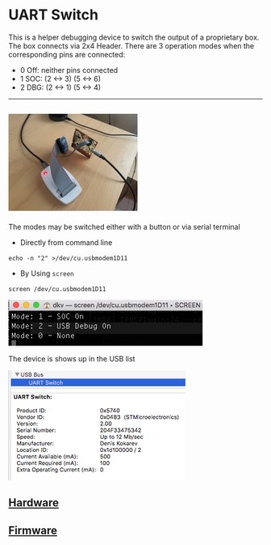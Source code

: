 # UART Switch

This is a helper debugging device to switch the output of a proprietary box. The box connects via 2x4 Header.
There are 3 operation modes when the corresponding pins are connected:
- 0 Off: neither pins connected
- 1 SOC: (2 <-> 3) (5 <-> 6)
- 2 DBG: (2 <-> 1) (5 <-> 4) 

---------------------
![Complete Device](./CompleteDevice.jpg "Complete Device")
---------------------

The modes may be switched either with a button or via serial terminal

- Directly from command line
```
echo -n "2" >/dev/cu.usbmodem1D11
```
- By Using `screen`
```
screen /dev/cu.usbmodem1D11
```
![Screen Serial Terminal](./Using_Screen.png)

The device is shows up in the USB list

![Observe in the USB device list](./Observe_Device.png)

## [Hardware](./hardware)

## [Firmware](./firmware)
 
